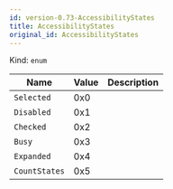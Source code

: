 ```yaml
---
id: version-0.73-AccessibilityStates
title: AccessibilityStates
original_id: AccessibilityStates
---
```


Kind: `enum`

| Name |  Value | Description |
|--|--|--|
|`Selected` | 0x0  |  |
|`Disabled` | 0x1  |  |
|`Checked` | 0x2  |  |
|`Busy` | 0x3  |  |
|`Expanded` | 0x4  |  |
|`CountStates` | 0x5  |  |
